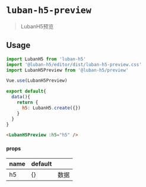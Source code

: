 <!--
 * @author: Mater
 * @Email: bxh8640@gmail.com
 * @Date: 2020-12-03 11:42:32
 * @LastEditTime: 2021-03-09 18:54:14
 * @Description: 
-->
# `luban-h5-preview`

> LubanH5预览

## Usage

```js
import LubanH5 from 'luban-h5'
import '@luban-h5/editor/dist/luban-h5-preview.css'
import LubanH5Preview from '@luban-h5/preview'

Vue.use(LubanH5Preview)

export default{
  data(){
    return {
      h5: LubanH5.create({})
    }
  }
}
```

```html
<LubanH5Preview :h5="h5" />
```

#### props

| name | default |      |
| ---- | ------- | ---- |
| h5 | {}      | 数据 |
